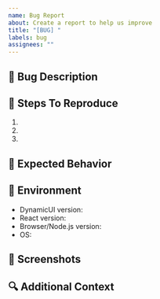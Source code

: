 ```yaml
---
name: Bug Report
about: Create a report to help us improve
title: "[BUG] "
labels: bug
assignees: ""
---
```


## 🐛 Bug Description

<!-- A clear and concise description of the bug -->

## 🔄 Steps To Reproduce

1.
2.
3.

## 🤔 Expected Behavior

<!-- What did you expect to happen? -->

## 📱 Environment

- DynamicUI version:
- React version:
- Browser/Node.js version:
- OS:

## 📸 Screenshots

<!-- If applicable, add screenshots to help explain your problem -->

## 🔍 Additional Context

<!-- Add any other context about the problem here -->
